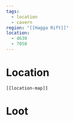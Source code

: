 ```yaml
---
tags:
  - location
  - cavern
region: "[[Hagga Rift]]"
location:
  - 4630
  - 7050
---
```

# Location
```meta-bind-embed
[[location-map]]
```
# Loot
